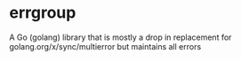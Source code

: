 # errgroup
A Go (golang) library that is mostly a drop in replacement for golang.org/x/sync/multierror but maintains all errors
